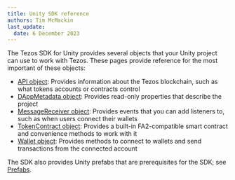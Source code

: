 ```yaml
---
title: Unity SDK reference
authors: Tim McMackin
last_update:
  date: 6 December 2023
---
```


The Tezos SDK for Unity provides several objects that your Unity project can use to work with Tezos.
These pages provide reference for the most important of these objects:

- [API object](./unity/API): Provides information about the Tezos blockchain, such as what tokens accounts or contracts control
- [DAppMetadata object](./unity/DAppMetadata): Provides read-only properties that describe the project
- [MessageReceiver object](./unity/MessageReceiver): Provides events that you can add listeners to, such as when users connect their wallets
- [TokenContract object](./unity/TokenContract): Provides a built-in FA2-compatible smart contract and convenience methods to work with it
- [Wallet object](./unity/Wallet): Provides methods to connect to wallets and send transactions from the connected account

The SDK also provides Unity prefabs that are prerequisites for the SDK; see [Prefabs](./unity/prefabs).

